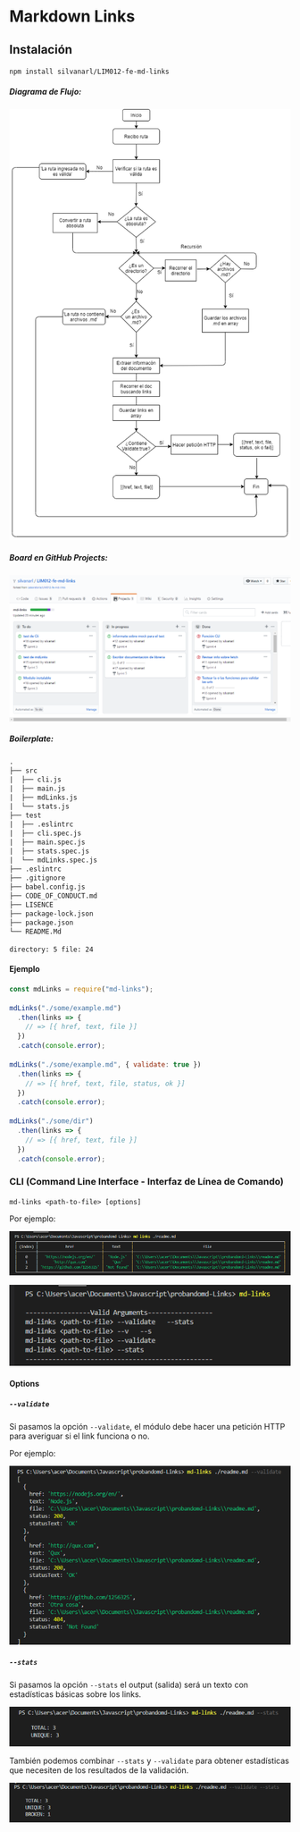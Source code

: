 # Markdown Links


## Instalación

`npm install silvanarl/LIM012-fe-md-links`

##### Diagrama de Flujo:
![Diagrama-de-flujo](test/img/Diagrama_md-links.png)

##### Board en GitHub Projects:
![BoardOnGH](test/img/boardMdLinks.png)

##### Boilerplate:

```text
.
├── src
|  ├── cli.js
|  ├── main.js
|  ├── mdLinks.js
|  └── stats.js
├── test
|  ├── .eslintrc
|  ├── cli.spec.js
|  ├── main.spec.js
|  ├── stats.spec.js
|  └── mdLinks.spec.js
├── .eslintrc
├── .gitignore
├── babel.config.js
├── CODE_OF_CONDUCT.md
├── LISENCE
├── package-lock.json
├── package.json
└── README.Md

directory: 5 file: 24
```

<!-- ##### Argumentos

- `path`: Ruta absoluta o relativa al archivo o directorio. Si la ruta pasada es
  relativa, debe resolverse como relativa al directorio desde donde se invoca
  node - _current working directory_).
- `options`: Un objeto con las siguientes propiedades:
  * `validate`: Booleano que determina si se desea validar los links
    encontrados. -->

<!-- ##### Valor de retorno

La función debe retornar una promesa (`Promise`) que resuelva a un arreglo
(`Array`) de objetos (`Object`), donde cada objeto representa un link y contiene
las siguientes propiedades:

- `href`: URL encontrada.
- `text`: Texto que aparecía dentro del link (`<a>`).
- `file`: Ruta del archivo donde se encontró el link. -->

#### Ejemplo

```js
const mdLinks = require("md-links");

mdLinks("./some/example.md")
  .then(links => {
    // => [{ href, text, file }]
  })
  .catch(console.error);

mdLinks("./some/example.md", { validate: true })
  .then(links => {
    // => [{ href, text, file, status, ok }]
  })
  .catch(console.error);

mdLinks("./some/dir")
  .then(links => {
    // => [{ href, text, file }]
  })
  .catch(console.error);
```

### CLI (Command Line Interface - Interfaz de Línea de Comando)

<!-- El ejecutable de nuestra aplicación debe poder ejecutarse de la siguiente
manera a través de la terminal: -->

`md-links <path-to-file> [options]`

Por ejemplo:

![md-links_path](test/img/readRoute.png)


![md-links](test/img/help.png)

#### Options

##### `--validate`

Si pasamos la opción `--validate`, el módulo debe hacer una petición HTTP para
averiguar si el link funciona o no. 

Por ejemplo:

![md-links_path_--validate](test/img/validate.png)

##### `--stats`

Si pasamos la opción `--stats` el output (salida) será un texto con estadísticas
básicas sobre los links.

![md-links_Path_--stats](test/img/stats.png)

También podemos combinar `--stats` y `--validate` para obtener estadísticas que
necesiten de los resultados de la validación.

![md-links_Path_--validate--stats](test/img/validateStats.png)


<!-- ## Objetivos de aprendizaje

Recuerda colocar en esta seccion los objetivos de aprendizaje que quedaron 
pendientes de tu proyecto anterior.

### Javascript
- [x] Uso de callbacks
- [x] Consumo de Promesas
- [ ] Creacion de Promesas
- [x] Modulos de Js
- [x] Recursión

### Node
- [x] Sistema de archivos
- [x] package.json
- [x] crear modules
- [x] Instalar y usar modules
- [x] npm scripts
- [x] CLI (Command Line Interface - Interfaz de Línea de Comando)

### Testing
- [x] Testeo de tus funciones
- [ ] Testeo asíncrono
- [x] Uso de librerias de Mock
- [ ] Mocks manuales
- [x] Testeo para multiples Sistemas Operativos

### Git y Github
- [x] Organización en Github

### Buenas prácticas de desarrollo
- [x] Modularización
- [x] Nomenclatura / Semántica
- [x] Linting -->
